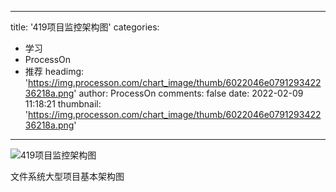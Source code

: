
---
title: '419项目监控架构图'
categories: 
 - 学习
 - ProcessOn
 - 推荐
headimg: 'https://img.processon.com/chart_image/thumb/6022046e079129342236218a.png'
author: ProcessOn
comments: false
date: 2022-02-09 11:18:21
thumbnail: 'https://img.processon.com/chart_image/thumb/6022046e079129342236218a.png'
---

<div>   
<img class="thumb" alt="419项目监控架构图" src="https://img.processon.com/chart_image/thumb/6022046e079129342236218a.png" referrerpolicy="no-referrer">
<p>文件系统大型项目基本架构图</p>  
</div>
            